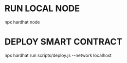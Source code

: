 # RUN LOCAL NODE
npx hardhat node

# DEPLOY SMART CONTRACT
npx hardhat run scripts/deploy.js --network localhost